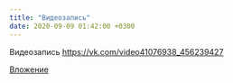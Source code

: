 ```yaml
---
title: "Видеозапись"
date: 2020-09-09 01:42:00 +0300
---
```


Видеозапись
https://vk.com/video41076938_456239427

[Вложение](https://vk.com/video41076938_456239427)
